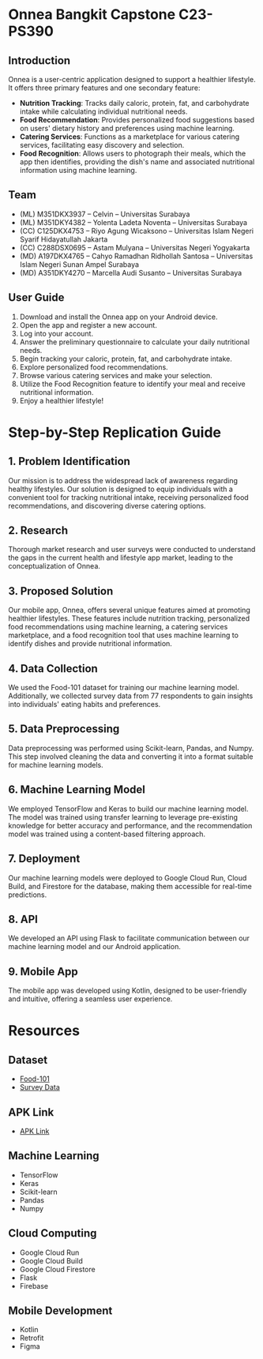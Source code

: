 # Onnea Bangkit Capstone C23-PS390

## Introduction
Onnea is a user-centric application designed to support a healthier lifestyle. It offers three primary features and one secondary feature:

- **Nutrition Tracking**: Tracks daily caloric, protein, fat, and carbohydrate intake while calculating individual nutritional needs.
- **Food Recommendation**: Provides personalized food suggestions based on users' dietary history and preferences using machine learning.
- **Catering Services**: Functions as a marketplace for various catering services, facilitating easy discovery and selection.
- **Food Recognition**: Allows users to photograph their meals, which the app then identifies, providing the dish's name and associated nutritional information using machine learning.

## Team
- (ML) M351DKX3937 – Celvin – Universitas Surabaya
- (ML) M351DKY4382 – Yolenta Ladeta Noventa – Universitas Surabaya
- (CC) C125DKX4753 – Riyo Agung Wicaksono – Universitas Islam Negeri Syarif Hidayatullah Jakarta
- (CC) C288DSX0695 – Astam Mulyana – Universitas Negeri Yogyakarta
- (MD) A197DKX4765 – Cahyo Ramadhan Ridhollah Santosa – Universitas Islam Negeri Sunan Ampel Surabaya
- (MD) A351DKY4270 – Marcella Audi Susanto – Universitas Surabaya

## User Guide
1. Download and install the Onnea app on your Android device.
2. Open the app and register a new account.
3. Log into your account.
4. Answer the preliminary questionnaire to calculate your daily nutritional needs.
5. Begin tracking your caloric, protein, fat, and carbohydrate intake.
6. Explore personalized food recommendations.
7. Browse various catering services and make your selection.
8. Utilize the Food Recognition feature to identify your meal and receive nutritional information.
9. Enjoy a healthier lifestyle!

# Step-by-Step Replication Guide
## 1. Problem Identification
Our mission is to address the widespread lack of awareness regarding healthy lifestyles. Our solution is designed to equip individuals with a convenient tool for tracking nutritional intake, receiving personalized food recommendations, and discovering diverse catering options.

## 2. Research
Thorough market research and user surveys were conducted to understand the gaps in the current health and lifestyle app market, leading to the conceptualization of Onnea.

## 3. Proposed Solution
Our mobile app, Onnea, offers several unique features aimed at promoting healthier lifestyles. These features include nutrition tracking, personalized food recommendations using machine learning, a catering services marketplace, and a food recognition tool that uses machine learning to identify dishes and provide nutritional information.

## 4. Data Collection
We used the Food-101 dataset for training our machine learning model. Additionally, we collected survey data from 77 respondents to gain insights into individuals' eating habits and preferences.

## 5. Data Preprocessing
Data preprocessing was performed using Scikit-learn, Pandas, and Numpy. This step involved cleaning the data and converting it into a format suitable for machine learning models.

## 6. Machine Learning Model
We employed TensorFlow and Keras to build our machine learning model. The model was trained using transfer learning to leverage pre-existing knowledge for better accuracy and performance, and the recommendation model was trained using a content-based filtering approach.

## 7. Deployment
Our machine learning models were deployed to Google Cloud Run, Cloud Build, and Firestore for the database, making them accessible for real-time predictions.

## 8. API
We developed an API using Flask to facilitate communication between our machine learning model and our Android application.

## 9. Mobile App
The mobile app was developed using Kotlin, designed to be user-friendly and intuitive, offering a seamless user experience.

# Resources
## Dataset
- [Food-101](http://data.vision.ee.ethz.ch/cvl/food-101.tar.gz)
- [Survey Data](https://docs.google.com/spreadsheets/d/1DBrU1LYphs5Wo9h6ZuIWIb8FXfthpo3t/edit?usp=sharing&ouid=109004949708396039468&rtpof=true&sd=true)

## APK Link
- [APK Link](https://drive.google.com/drive/folders/1gpoMt2nT8PDlxqf6eRizQjC0tHPe3KrO?usp=drive_link)

## Machine Learning
- TensorFlow
- Keras
- Scikit-learn
- Pandas
- Numpy

## Cloud Computing
- Google Cloud Run
- Google Cloud Build
- Google Cloud Firestore
- Flask
- Firebase

## Mobile Development
- Kotlin
- Retrofit
- Figma